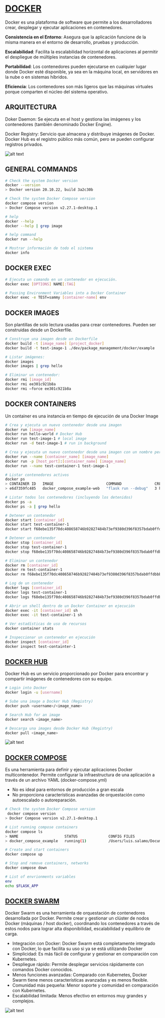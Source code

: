 # [DOCKER](https://www.docker.com/)

Docker es una plataforma de software que permite a los desarrolladores crear, desplegar y ejecutar aplicaciones en contenedores. 

**Consistencia en el Entorno**: Asegura que la aplicación funcione de la misma manera en el entorno de desarrollo, pruebas y producción.

**Escalabilidad**: Facilita la escalabilidad horizontal de aplicaciones al permitir el despliegue de múltiples instancias de contenedores.

**Portabilidad**: Los contenedores pueden ejecutarse en cualquier lugar donde Docker esté disponible, ya sea en la máquina local, en servidores en la nube o en sistemas híbridos.

**Eficiencia**: Los contenedores son más ligeros que las máquinas virtuales porque comparten el núcleo del sistema operativo.

## ARQUITECTURA

Doker Daemon: Se ejecuta en el host y gestiona las imágenes y los contenedores (también denominado Docker Engine).

Docker Registry: Servicio que almacena y distribuye imágenes de Docker. Docker Hub es el registro público más común, pero se pueden configurar registros privados.

![alt text](img/architecture.png)

## GENERAL COMMANDS

```bash
# Check the system Docker version
docker --version
> Docker version 20.10.22, build 3a2c30b

# Check the system Docker Compose version
docker compose version 
> Docker Compose version v2.27.1-desktop.1

# help 
docker --help
docker --help | grep image

# help command
docker run --help

# Mostrar información de todo el sistema
docker info
```

## DOCKER EXEC

```bash
# Ejecuta un comando en un contenedor en ejecución.
docker exec [OPTIONS] NAME[:TAG]

# Passing Environment Variables into a Docker Container
docker exec -e TEST=sammy [container-name] env
```

## DOCKER IMAGES

Son plantillas de solo lectura usadas para crear contenedores. Pueden ser construidas desde un Dockerfile.

```bash
# Construye una imagen desde un Dockerfile
docker build -t [image_name] [project_docker]
docker build -t test-image-1 ./dev/package_management/docker/example 

# Listar imágenes:
docker images
docker images | grep hello 

# Eliminar un contenedor:
docker rmi [image_id]
docker rmi ee301c921b8a 
docker rmi —force ee301c921b8a 
```

## DOCKER CONTAINERS

Un container es una instancia en tiempo de ejecución de una Docker Image

```bash
# Crea y ejecuta un nuevo contenedor desde una imagen
docker run [image_name]
docker run hello-world # Docker Hub
docker run test-image-1 # local image
docker run -d test-image-1 # run in background

# Crea y ejecuta un nuevo contenedor desde una imagen con un nombre personalizado
docker run --name [container_name] [image_name]
docker run -p [host_port]:[container_name] [image_name]
docker run --name test-container-1 test-image-1

# Listar contenedores activos
docker ps
> CONTAINER ID   IMAGE                        COMMAND               CREATED       STATUS       PORTS                    NAMES
> e6d7359fc485   docker_compose_example-web   "flask run --debug"   3 hours ago   Up 2 hours   0.0.0.0:8000->5000/tcp   docker_compose_example-web-1

# Listar todos los contenedores (incluyendo los detenidos)
docker ps -a
docker ps -a | grep hello

# Detener un contenedor
docker start [container_id]
docker start test-container-1 
docker start f68ebe135f70dc408658746b92827484b73ef9380d396f8357bdab0ffdbbbec5

# Detener un contenedor
docker stop [container_id]
docker stop test-container-1 
docker stop f68ebe135f70dc408658746b92827484b73ef9380d396f8357bdab0ffdbbbec5

# Eliminar un contenedor
docker rm [container_id]
docker rm test-container-1 
docker rm f68ebe135f70dc408658746b92827484b73ef9380d396f8357bdab0ffdbbbec5

# Log de un contenedor
docker logs [container_id]
docker logs test-container-1 
docker logs f68ebe135f70dc408658746b92827484b73ef9380d396f8357bdab0ffdbbbec5

# Abrir un shell dentro de un Docker Container en ejecución
docker exec -it [container_id] sh 
docker exec -it test-container-1 sh 

# Ver estadísticas de uso de recursos
docker container stats

# Inspeccionar un contenedor en ejecución
docker inspect [container_id]
docker inspect test-containter-1 
```

## [DOCKER HUB](https://hub.docker.com/)

Docker Hub es un servicio proporcionado por Docker para encontrar y compartir imágenes de contenedores con su equipo. 

```bash
# Login into Docker 
docker login -u [username] 

# Sube una image a Docker Hub (Registry)
docker push <username>/<image_name> 

# Search Hub for an image 
docker search <image_name> 

# Descarga una images desde Docker Hub (Registry)
docker pull <image_name>
```

![alt text](img/vscode.png)

## [DOCKER COMPOSE](https://docs.docker.com/compose/)

Es una herramienta para definir y ejecutar aplicaciones Docker multicontenedor. Permite configurar la infraestructura de una aplicación a través de un archivo YAML (docker-compose.yml)

- No es ideal para entornos de producción a gran escala
- No proporciona características avanzadas de orquestación como autoescalado o autoreparación.

```bash
# Check the system Docker Compose version
 docker compose version 
> Docker Compose version v2.27.1-desktop.1

# List running compose containers
docker compose ls
> NAME                     STATUS              CONFIG FILES
> docker_compose_example   running(1)          /Users/luis.salamo/Documents/github/dev/docker_compose_example/compose.yaml

# Create and start containers
docker compose up

# Stop and remove containers, networks
docker compose down

# List of envrionments variables
env
echo $FLASK_APP
```

## [DOCKER SWARM](https://docs.docker.com/engine/swarm/)

Docker Swarm es una herramienta de orquestación de contenedores desarrollada por Docker. Permite crear y gestionar un clúster de nodos Docker (máquinas / host docker), coordinando los contenedores a través de estos nodos para lograr alta disponibilidad, escalabilidad y equilibrio de carga.

- Integración con Docker: Docker Swarm está completamente integrado con Docker, lo que facilita su uso si ya se está utilizando Docker
- Simplicidad: Es más fácil de configurar y gestionar en comparación con Kubernetes.
- Despliegue rápido: Permite desplegar servicios rápidamente con comandos Docker conocidos.
- Menos funciones avanzadas: Comparado con Kubernetes, Docker Swarm tiene menos características avanzadas y es menos flexible.
- Comunidad más pequeña: Menor soporte y comunidad en comparación con Kubernetes.
- Escalabilidad limitada: Menos efectivo en entornos muy grandes y complejos.

![alt text](img/docker_swarm_architecture.png)